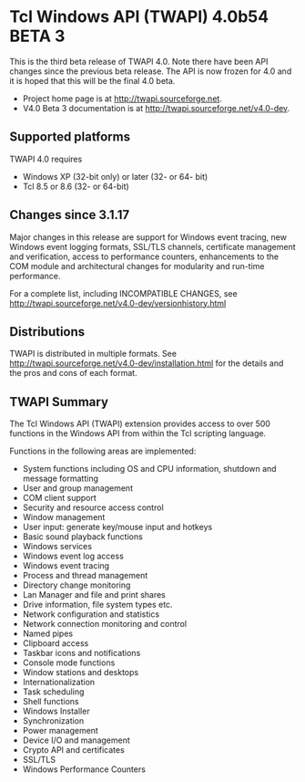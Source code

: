 # Tcl Windows API (TWAPI) 4.0b54 BETA 3

This is the third beta release of TWAPI 4.0. Note there have been API
changes since the previous beta release. The API is now frozen for 4.0
and it is hoped that this will be the final 4.0 beta.

  * Project home page is at http://twapi.sourceforge.net.
  * V4.0 Beta 3 documentation is at http://twapi.sourceforge.net/v4.0-dev.

## Supported platforms

TWAPI 4.0 requires

  * Windows XP (32-bit only) or later (32- or 64- bit)
  * Tcl 8.5 or 8.6 (32- or 64-bit)

## Changes since 3.1.17

Major changes in this release are support for Windows event tracing,
new Windows event logging formats, SSL/TLS channels,
certificate management and verification, access to
performance counters, enhancements to the COM module and architectural
changes for modularity and run-time performance.

For a complete list, including INCOMPATIBLE CHANGES, see 
http://twapi.sourceforge.net/v4.0-dev/versionhistory.html

## Distributions

TWAPI is distributed in multiple formats.
See http://twapi.sourceforge.net/v4.0-dev/installation.html for the details
and the pros and cons of each format.

## TWAPI Summary

The Tcl Windows API (TWAPI) extension provides
access to over 500 functions in the Windows API
from within the Tcl scripting language.

Functions in the following areas are implemented:

  * System functions including OS and CPU information,
    shutdown and message formatting
  * User and group management
  * COM client support
  * Security and resource access control
  * Window management
  * User input: generate key/mouse input and hotkeys
  * Basic sound playback functions
  * Windows services
  * Windows event log access
  * Windows event tracing
  * Process and thread management
  * Directory change monitoring
  * Lan Manager and file and print shares
  * Drive information, file system types etc.
  * Network configuration and statistics
  * Network connection monitoring and control
  * Named pipes
  * Clipboard access
  * Taskbar icons and notifications
  * Console mode functions
  * Window stations and desktops
  * Internationalization
  * Task scheduling
  * Shell functions 
  * Windows Installer
  * Synchronization
  * Power management
  * Device I/O and management
  * Crypto API and certificates
  * SSL/TLS
  * Windows Performance Counters
